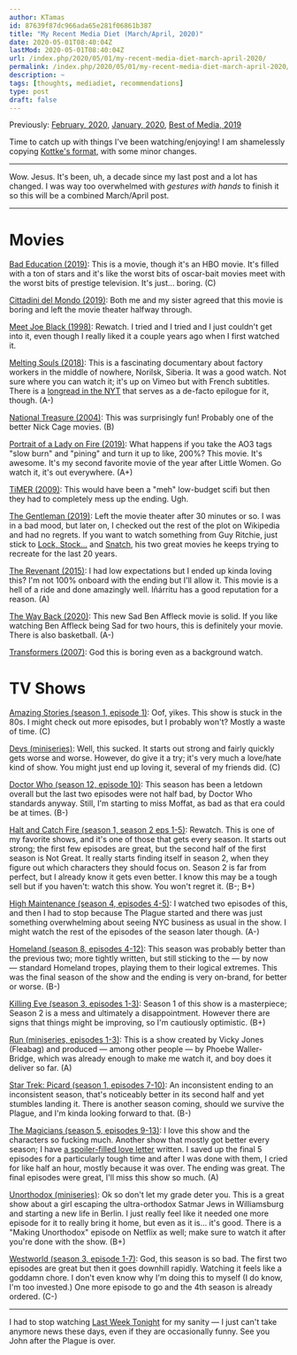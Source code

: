 ```yaml
---
author: KTamas
id: 87639f87dc966ada65e281f06861b387
title: "My Recent Media Diet (March/April, 2020)"
date: 2020-05-01T08:40:04Z
lastMod: 2020-05-01T08:40:04Z
url: /index.php/2020/05/01/my-recent-media-diet-march-april-2020/
permalink: /index.php/2020/05/01/my-recent-media-diet-march-april-2020/
description: ~
tags: [thoughts, mediadiet, recommendations]
type: post
draft: false
---
```

Previously: [February, 2020](https://blog.ktamas.com/index.php/2020/03/01/my-recent-media-diet-february-2020/), [January, 2020](https://blog.ktamas.com/index.php/2020/02/01/my-recent-media-diet-january-2020/), [Best of Media, 2019](https://blog.ktamas.com/index.php/2020/01/02/best-of-media-2019/)

Time to catch up with things I've been watching/enjoying! I am shamelessly copying [Kottke's format](https://kottke.org/19/06/my-recent-media-diet-summer-solstice-2019-edition), with some minor changes.

---

Wow. Jesus. It's been, uh, a decade since my last post and a lot has changed. I was way too overwhelmed with *gestures with hands* to finish it so this will be a combined March/April post.

---

# Movies

[Bad Education (2019)](https://www.imdb.com/title/tt8206668/): This is a movie, though it's an HBO movie. It's filled with a ton of stars and it's like the worst bits of oscar-bait movies meet with the worst bits of prestige television. It's just... boring. (C)

[Cittadini del Mondo (2019)](https://www.imdb.com/title/tt8916728/): Both me and my sister agreed that this movie is boring and left the movie theater halfway through.

[Meet Joe Black (1998)](https://www.imdb.com/title/tt0119643/): Rewatch. I tried and I tried and I just couldn't get into it, even though I really liked it a couple years ago when I first watched it.

[Melting Souls (2018)](https://www.imdb.com/title/tt8251150/): This is a fascinating documentary about factory workers in the middle of nowhere, Norilsk, Siberia. It was a good watch. Not sure where you can watch it; it's up on Vimeo but with French subtitles. There is a [longread in the NYT](https://www.nytimes.com/2019/10/20/world/europe/russia-internet-norilsk-youtube-arctic.html) that serves as a de-facto epilogue for it, though. (A-)

[National Treasure (2004)](https://en.wikipedia.org/wiki/National_Treasure_(film)): This was surprisingly fun! Probably one of the better Nick Cage movies. (B)

[Portrait of a Lady on Fire (2019)](https://www.imdb.com/title/tt8613070/): What happens if you take the AO3 tags "slow burn" and "pining" and turn it up to like, 200%? This movie. It's awesome. It's my second favorite movie of the year after Little Women. Go watch it, it's out everywhere. (A+)

[TiMER (2009)](https://www.imdb.com/title/tt1179794/): This would have been a "meh" low-budget scifi but then they had to completely mess up the ending. Ugh.

[The Gentleman (2019)](https://www.imdb.com/title/tt8367814/): Left the movie theater after 30 minutes or so. I was in a bad mood, but later on, I checked out the rest of the plot on Wikipedia and had no regrets. If you want to watch something from Guy Ritchie, just stick to [Lock, Stock...](https://en.wikipedia.org/wiki/Lock,_Stock_and_Two_Smoking_Barrels) and [Snatch](https://www.imdb.com/title/tt0208092/), his two great movies he keeps trying to recreate for the last 20 years.

[The Revenant (2015)](https://www.imdb.com/title/tt1663202/): I had low expectations but I ended up kinda loving this? I'm not 100% onboard with the ending but I'll allow it. This movie is a hell of a ride and done amazingly well. Iñárritu has a good reputation for a reason. (A)

[The Way Back (2020)](https://www.imdb.com/title/tt8544498/): This new Sad Ben Affleck movie is solid. If you like watching Ben Affleck being Sad for two hours, this is definitely your movie. There is also basketball. (A-)

[Transformers (2007)](https://www.imdb.com/title/tt0418279/): God this is boring even as a background watch.


# TV Shows

[Amazing Stories (season 1, episode 1)](https://en.wikipedia.org/wiki/Amazing_Stories_(2020_TV_series)): Oof, yikes. This show is stuck in the 80s. I might check out more episodes, but I probably won't? Mostly a waste of time. (C)

[Devs (miniseries)](https://en.wikipedia.org/wiki/Devs_(miniseries)): Well, this sucked. It starts out strong and fairly quickly gets worse and worse. However, do give it a try; it's very much a love/hate kind of show. You might just end up loving it, several of my friends did. (C)

[Doctor Who (season 12, episode 10)](https://en.wikipedia.org/wiki/Doctor_Who): This season has been a letdown overall but the last two episodes were not half bad, by Doctor Who standards anyway. Still, I'm starting to miss Moffat, as bad as that era could be at times. (B-)

[Halt and Catch Fire (season 1, season 2 eps 1-5)](https://en.wikipedia.org/wiki/Halt_and_Catch_Fire_(TV_series)): Rewatch. This is one of my favorite shows, and it's one of those that gets every season. It starts out strong; the first few episodes are great, but the second half of the first season is Not Great. It really starts finding itself in season 2, when they figure out which characters they should focus on. Season 2 is far from perfect, but I already know it gets even better. I know this may be a tough sell but if you haven't: watch this show. You won't regret it. (B-; B+)

[High Maintenance (season 4, episodes 4-5)](https://en.wikipedia.org/wiki/High_Maintenance): I watched two episodes of this, and then I had to stop because The Plague started and there was just something overwhelming about seeing NYC business as usual in the show. I might watch the rest of the episodes of the season later though. (A-)

[Homeland (season 8, episodes 4-12)](https://en.wikipedia.org/wiki/Homeland_(TV_series)): This season was probably better than the previous two; more tightly written, but still sticking to the — by now — standard Homeland tropes, playing them to their logical extremes. This was the final season of the show and the ending is very on-brand, for better or worse. (B-)

[Killing Eve (season 3, episodes 1-3)](https://en.wikipedia.org/wiki/Killing_Eve): Season 1 of this show is a masterpiece; Season 2 is a mess and ultimately a disappointment. However there are signs that things might be improving, so I'm cautiously optimistic. (B+)

[Run (miniseries, episodes 1-3)](https://en.wikipedia.org/wiki/Run_(American_TV_series)): This is a show created by Vicky Jones (Fleabag) and produced — among other people — by Phoebe Waller-Bridge, which was already enough to make me watch it, and boy does it deliver so far. (A)

[Star Trek: Picard (season 1, episodes 7-10)](https://en.wikipedia.org/wiki/Star_Trek:_Picard): An inconsistent ending to an inconsistent season, that's noticeably better in its second half and yet stumbles landing it. There is another season coming, should we survive the Plague, and I'm kinda looking forward to that. (B-)

[The Magicians (season 5, episodes 9-13)](https://en.wikipedia.org/wiki/The_Magicians_(American_TV_series)): I love this show and the characters so fucking much. Another show that mostly got better every season; I have [a spoiler-filled love letter](https://writetogether.space/posts/ktamas/a-love-letter-to-the-magicians-spoilers) written. I saved up the final 5 episodes for a particularly tough time and after I was done with them, I cried for like half an hour, mostly because it was over. The ending was great. The final episodes were great, I'll miss this show so much. (A)

[Unorthodox (miniseries)](https://en.wikipedia.org/wiki/Unorthodox_(miniseries)): Ok so don't let my grade deter you. This is a great show about a girl escaping the ultra-orthodox Satmar Jews in Williamsburg and starting a new life in Berlin. I just really feel like it needed one more episode for it to really bring it home, but even as it is... it's good. There is a "Making Unorthodox" episode on Netflix as well; make sure to watch it after you're done with the show. (B+)

[Westworld (season 3, episode 1-7)](https://en.wikipedia.org/wiki/Westworld_(TV_series)): God, this season is so bad. The first two episodes are great but then it goes downhill rapidly. Watching it feels like a goddamn chore. I don't even know why I'm doing this to myself (I do know, I'm too invested.) One more episode to go and the 4th season is already ordered. (C-)

---

I had to stop watching [Last Week Tonight](https://en.wikipedia.org/wiki/Last_Week_Tonight_with_John_Oliver) for my sanity — I just can't take anymore news these days, even if they are occasionally funny. See you John after the Plague is over.